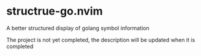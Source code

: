 # structrue-go.nvim
A better structured display of golang symbol information

The project is not yet completed, the description will be updated when it is completed
